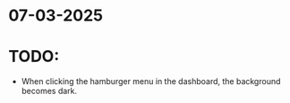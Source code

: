 # 07-03-2025

# TODO:
- When clicking the hamburger menu in the dashboard, the background becomes dark.
